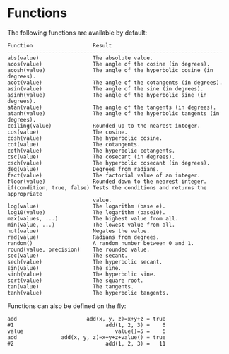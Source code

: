 Functions
=========

The following functions are available by default:

    Function                   Result
    --------------------------------------------------------------------
    abs(value)                 The absolute value.
    acos(value)                The angle of the cosine (in degrees).
    acosh(value)               The angle of the hyperbolic cosine (in degrees).
    acot(value)                The angle of the cotangents (in degrees).
    asin(value)                The angle of the sine (in degrees).
    asinh(value)               The angle of the hyperbolic sine (in degrees).
    atan(value)                The angle of the tangents (in degrees).
    atanh(value)               The angle of the hyperbolic tangents (in degrees).
    ceiling(value)             Rounded up to the nearest integer.
    cos(value)                 The cosine.
    cosh(value)                The hyperbolic cosine.
    cot(value)                 The cotangents.
    coth(value)                The hyperbolic cotangents.
    csc(value)                 The cosecant (in degrees).
    csch(value)                The hyperbolic cosecant (in degrees).
    deg(value)                 Degrees from radians.
    fact(value)                The factorial value of an integer.
    floor(value)               Rounded down to the nearest integer.
    if(condition, true, false) Tests the conditions and returns the appropriate
                               value.
    log(value)                 The logarithm (base e).
    log10(value)               The logarithm (base10).
    max(values, ...)           The highest value from all.
    min(value, ...)            The lowest value from all.
    not(value)                 Negates the value.
    rad(value)                 Radians from degrees.
    random()                   A random number between 0 and 1.
    round(value, precision)    The rounded value.
    sec(value)                 The secant.
    sech(value)                The hyperbolic secant.
    sin(value)                 The sine.
    sinh(value)                The hyperbolic sine.
    sqrt(value)                The square root.
    tan(value)                 The tangents.
    tanh(value)                The hyperbolic tangents.

Functions can also be defined on the fly:

    add                      add(x, y, z)=x+y+z = true
    #1                             add(1, 2, 3) =    6
    value                             value()=5 =    6
    add              add(x, y, z)=x+y+z+value() = true
    #2                             add(1, 2, 3) =   11